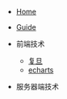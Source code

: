 <!-- docs/_sidebar.md -->

* [Home](/)
* [Guide](guide.md)

* 前端技术
  * [复旦](01/javascript/readme1.md)
  * [echarts](02/echarts//)

* 服务器端技术
